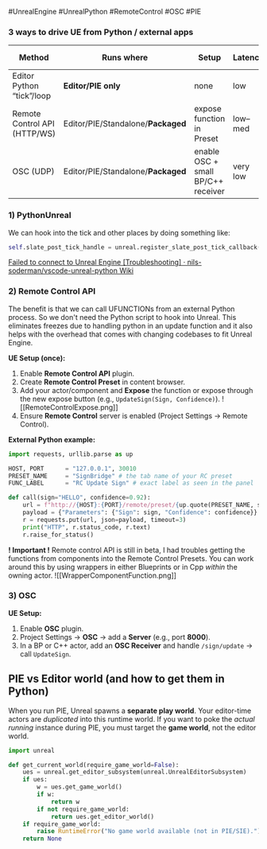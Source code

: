 #UnrealEngine #UnrealPython #RemoteControl #OSC #PIE
###  3 ways to drive UE from Python / external apps

| Method                       | Runs where                         | Setup                              | Latency  | Ship in packaged |
| ---------------------------- | ---------------------------------- | ---------------------------------- | -------- | ---------------- |
| Editor Python “tick”/loop    | **Editor/PIE only**                | none                               | low      | ❌                |
| Remote Control API (HTTP/WS) | Editor/PIE/Standalone/**Packaged** | expose function in Preset          | low–med  | ✅                |
| OSC (UDP)                    | Editor/PIE/Standalone/**Packaged** | enable OSC + small BP/C++ receiver | very low | ✅                |

### 1) PythonUnreal
We can hook into the tick and other places by doing something like:
```python
self.slate_post_tick_handle = unreal.register_slate_post_tick_callback(self.tick)
```
[Failed to connect to Unreal Engine [Troubleshooting] · nils-soderman/vscode-unreal-python Wiki](https://github.com/nils-soderman/vscode-unreal-python/wiki/Failed-to-connect-to-Unreal-Engine-%5BTroubleshooting%5D)
### 2) Remote Control API
The benefit is that we can call UFUNCTIONs from an external Python process. So we don't need the Python script to hook into Unreal. This eliminates freezes due to handling python in an update function and it also helps with the overhead that comes with changing codebases to fit Unreal Engine.

**UE Setup (once):**
1. Enable **Remote Control API** plugin.
2. Create **Remote Control Preset** in content browser.
3. Add your actor/component and **Expose** the function or expose through the new expose button (e.g., `UpdateSign(Sign, Confidence)`).
![[RemoteControlExpose.png]]
4. Ensure **Remote Control** server is enabled (Project Settings → Remote Control).

**External Python example:**
```python
import requests, urllib.parse as up

HOST, PORT      = "127.0.0.1", 30010
PRESET_NAME     = "SignBridge" # the tab name of your RC preset
FUNC_LABEL      = "RC Update Sign" # exact label as seen in the panel

def call(sign="HELLO", confidence=0.92):
    url = f"http://{HOST}:{PORT}/remote/preset/{up.quote(PRESET_NAME, safe='')}/function/{up.quote(FUNC_LABEL, safe='')}"
    payload = {"Parameters": {"Sign": sign, "Confidence": confidence}}
    r = requests.put(url, json=payload, timeout=3)
    print("HTTP", r.status_code, r.text)
    r.raise_for_status()
```

**! Important !**
Remote control API is still in beta, I had troubles getting the functions from components into the Remote Control Presets. You can work around this by using wrappers in either Blueprints or in Cpp _within_ the owning actor.
![[WrapperComponentFunction.png]]
### 3) OSC
**UE Setup:**
1. Enable **OSC** plugin.
2. Project Settings → **OSC** → add a **Server** (e.g., port **8000**).
3. In a BP or C++ actor, add an **OSC Receiver** and handle `/sign/update` → call `UpdateSign`.

## PIE vs Editor world (and how to get them in Python)
When you run PIE, Unreal spawns a **separate play world**. Your editor-time actors are _duplicated_ into this runtime world. If you want to poke the _actual running_ instance during PIE, you must target the **game world**, not the editor world.
```python
import unreal

def get_current_world(require_game_world=False):
    ues = unreal.get_editor_subsystem(unreal.UnrealEditorSubsystem)
    if ues:
        w = ues.get_game_world()
        if w:
            return w
        if not require_game_world:
            return ues.get_editor_world()
    if require_game_world:
        raise RuntimeError("No game world available (not in PIE/SIE).")
    return None
```
